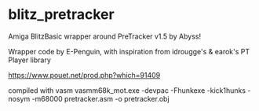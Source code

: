 # blitz_pretracker
Amiga BlitzBasic wrapper around PreTracker v1.5 by Abyss!

Wrapper code by E-Penguin, with inspiration from idrougge's & earok's PT Player library

https://www.pouet.net/prod.php?which=91409

compiled with vasm
vasmm68k_mot.exe -devpac -Fhunkexe -kick1hunks -nosym -m68000 pretracker.asm -o pretracker.obj
